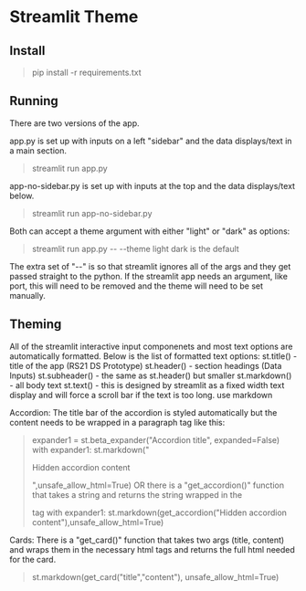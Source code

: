 # Streamlit Theme
## Install
> pip install -r requirements.txt

## Running
There are two versions of the app.

app.py is set up with inputs on a left "sidebar" and the data displays/text in a main section.
> streamlit run app.py

app-no-sidebar.py is set up with inputs at the top and the data displays/text below.
> streamlit run app-no-sidebar.py

Both can accept a theme argument with either "light" or "dark" as options:
> streamlit run app.py -- --theme light
dark is the default

The extra set of "--" is so that streamlit ignores all of the args and they get passed straight to the python.
If the streamlit app needs an argument, like port, this will need to be removed and the theme will need to be set manually.

## Theming
All of the streamlit interactive input componenets and most text options are automatically formatted. Below is the list of formatted text options:
st.title() - title of the app (RS21 DS Prototype)
st.header() - section headings (Data Inputs)
st.subheader() - the same as st.header() but smaller
st.markdown() - all body text
st.text() - this is designed by streamlit as a fixed width text display and will force a scroll bar if the text is too long. use markdown

Accordion:
The title bar of the accordion is styled automatically but the content needs to be wrapped in a paragraph tag like this:
>    expander1 = st.beta_expander("Accordion title", expanded=False)
>    with expander1:
>        st.markdown("<p class='card'>Hidden accordion content</p>",unsafe_allow_html=True)
OR
there is a "get_accordion()" function that takes a string and returns the string wrapped in the <p> tag
>    with expander1:
>        st.markdown(get_accordion("Hidden accordion content"),unsafe_allow_html=True)

Cards:
There is a "get_card()" function that takes two args (title, content) and wraps them in the necessary html tags and returns the full html needed for the card.
> st.markdown(get_card("title","content"), unsafe_allow_html=True)